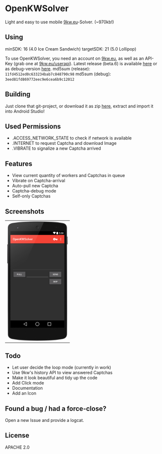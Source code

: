 OpenKWSolver
============

Light and easy to use mobile [9kw.eu](http://www.9kw.eu/)-Solver. (~970kb!)

Using
-----

minSDK: 16 (4.0 Ice Cream Sandwich)
targetSDK: 21 (5.0 Lollipop)

To use OpenKWSolver, you need an account on [9kw.eu](http://www.9kw.eu/), as well as an API-Key (grab one at [9kw.eu/userapi](http://www.9kw.eu/userapi.html)).
Latest release (beta.6) is available [here](https://github.com/dotWee/OpenKWSolver/blob/master/app-release.apk?raw=true) or as debug-version [here](https://github.com/dotWee/OpenKWSolver/blob/master/app-debug.apk?raw=true).
md5sum (release): <code>11fd4512ed0c633234bab7c848790c98</code>
md5sum (debug): <code>3eed81fd869772eec9e6cea6b9c12012</code>

Building
--------

Just clone that git-project, or download it as zip [here](https://github.com/dotwee/OpenKWSolver/archive/master.zip), extract and import it into Android Studio!

Used Permissions
----------------

+ .ACCESS_NETWORK_STATE to check if network is available
+ .INTERNET to request Captcha and download Image
+ .VIBRATE to signalize a new Captcha arrived

Features
--------

+ View current quantity of workers and Captchas in queue
+ Vibrate on Captcha-arrival
+ Auto-pull new Captcha
+ Captcha-debug mode
+ Self-only Captchas

Screenshots
-----------

<table style="border: 0px;">
<tr>
<td><img width="200px" src="Screenshot.png" /></td>
</tr>
</table>

Todo
----

+ Let user decide the loop mode (currently in work)
+ Use 9kw's history API to view answered Captchas
+ Make it look beautiful and tidy up the code
+ Add Click mode
+ Documentation
+ Add an Icon

Found a bug / had a force-close?
--------------------------------

Open a new Issue and provide a logcat.

License
-------

APACHE 2.0